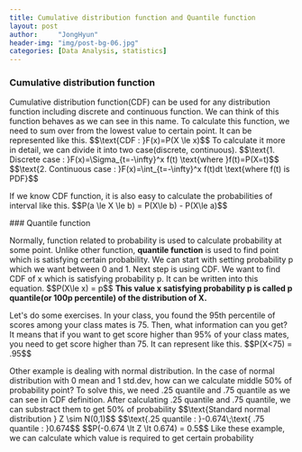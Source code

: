```yaml
---
title: Cumulative distribution function and Quantile function
layout: post
author:     "JongHyun"
header-img: "img/post-bg-06.jpg"
categories: [Data Analysis, statistics]
---
```

### Cumulative distribution function
<p>
	Cumulative distribution function(CDF) can be used for any distribution function including discrete and continuous function. We can think of this function behaves as we can see in this name. To calculate this function, we need to sum over from the lowest value to certain point. It can be represented like this.
	$$\text{CDF : }F(x)=P(X \le x)$$
	To calculate it more in detail, we can divide it into two case(discrete, continuous).
	$$\text{1. Discrete case : }F(x)=\Sigma_{t=-\infty}^x f(t) \text{where }f(t)=P(X=t)$$
	$$\text{2. Continuous case : }F(x)=\int_{t=-\infty}^x f(t)dt \text{where f(t) is PDF}$$
</p>
<p>
	If we know CDF function, it is also easy to calculate the probabilities of interval like this.
	$$P(a \le X \le b) = P(X\le b) - P(X\le a)$$
</p>
### Quantile function
<p>
	Normally, function related to probability is used to calculate probability at some point. Unlike other function, <b>quantile function</b> is used to find point which is satisfying certain probability. We can start with setting probability p which we want between 0 and 1. Next step is using CDF. We want to find CDF of x which is satisfying probability p. It can be written into this equation.
	$$P(X\le x) = p$$
	<b>This value x satisfying probability p is called p quantile(or 100p percentile) of the distribution of X.</b>
</p>
<p>
	Let's do some exercises. In your class, you found the 95th percentile of scores among your class mates is 75. Then, what information can you get? It means that if you want to get score higher than 95% of your class mates, you need to get score higher than 75. It can represent like this.
	$$P(X<75) = .95$$
</p>
<p>
	Other example is dealing with normal distribution. In the case of normal distribution with 0 mean and 1 std.dev, how can we calculate middle 50% of probability point? To solve this, we need .25 quantile and .75 quantile as we can see in CDF definition. After calculating .25 quantile and .75 quantile, we can substract them to get 50% of probability
	$$\text{Standard normal distribution } Z \sim N(0,1)$$
	$$\text{.25 quantile : }-0.674\;\text{ .75 quantile : }0.674$$
	$$P(-0.674 \lt Z \lt 0.674) = 0.5$$
	Like these example, we can calculate which value is required to get certain probability
</p>